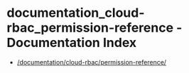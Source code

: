 # documentation_cloud-rbac_permission-reference - Documentation Index

- [/documentation/cloud-rbac/permission-reference/](./_documentation_cloud-rbac_permission-reference_.md)
